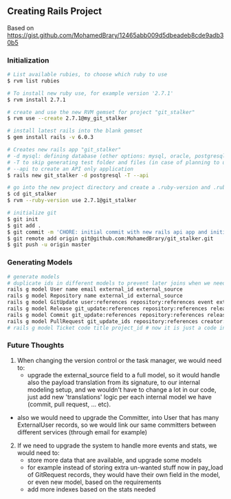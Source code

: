 ## Creating Rails Project

Based on https://gist.github.com/MohamedBrary/12465abb009d5dbeadeb8cde9adb30b5

### Initialization

```sh
# List available rubies, to choose which ruby to use
$ rvm list rubies

# To install new ruby use, for example version '2.7.1'
$ rvm install 2.7.1

# create and use the new RVM gemset for project "git_stalker"
$ rvm use --create 2.7.1@my_git_stalker

# install latest rails into the blank gemset
$ gem install rails -v 6.0.3

# Creates new rails app "git_stalker"
# -d mysql: defining database (other options: mysql, oracle, postgresql, sqlite3, frontbase)
# -T to skip generating test folder and files (in case of planning to use rspec)
# --api to create an API only application
$ rails new git_stalker -d postgresql -T --api

# go into the new project directory and create a .ruby-version and .ruby-gemset for the project
$ cd git_stalker
$ rvm --ruby-version use 2.7.1@git_stalker

# initialize git
$ git init
$ git add .
$ git commit -m 'CHORE: initial commit with new rails api app and initial gems'
$ git remote add origin git@github.com:MohamedBrary/git_stalker.git
$ git push -u origin master
```

### Generating Models

```sh
# generate models
# duplicate ids in different models to prevent later joins when we need the stats
rails g model User name email external_id external_source
rails g model Repository name external_id external_source
rails g model GitUpdate user:references repository:references event external_source payload:json
rails g model Release git_update:references repository:references releaser:references ticket_ids external_id released_at:timestamp tag_name state # state would be updated through PullRequest updates
rails g model Commit git_update:references repository:references release:references committer:references pusher:references pushed_at:timestamp pull_request_ids ticket_ids sha message state
rails g model PullRequest git_update_ids repository:references creator:references approver:references closer:references external_id ticket_ids state
# rails g model Ticket code title project_id # now it is just a code in other models
```

### Future Thoughts

1. When changing the version control or the task manager, we would need to:
   - upgrade the external_source field to a full model, so it would handle also the payload translation from its signature, to our internal modeling setup, and we wouldn't have to change a lot in our code, just add new 'translations' logic per each internal model we have (commit, pull request, ... etc).
  - also we would need to upgrade the Committer, into User that has many ExternalUser records, so we would link our same committers between different services (through email for example)

2. If we need to upgrade the system to handle more events and stats, we would need to:
   - store more data that are available, and upgrade some models
   - for example instead of storing extra un-wanted stuff now in pay_load of GitRequest records, they would have their own field in the model, or even new model, based on the requirements
   - add more indexes based on the stats needed
